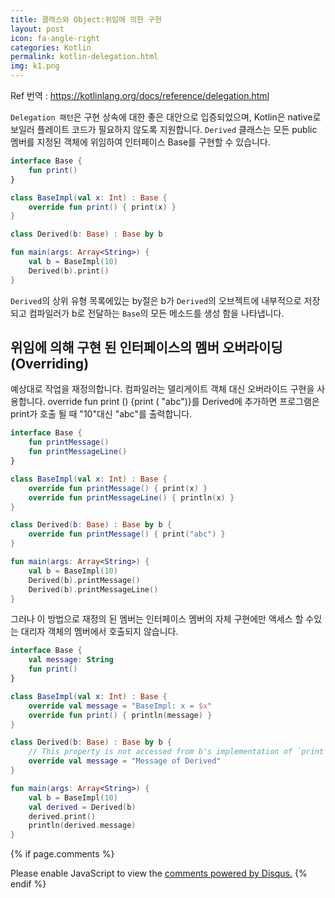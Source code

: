 ```yaml
---
title: 클래스와 Object:위임에 의한 구현
layout: post
icon: fa-angle-right
categories: Kotlin
permalink: kotlin-delegation.html
img: k1.png
---
```


Ref 번역 : https://kotlinlang.org/docs/reference/delegation.html

<code>Delegation 패턴</code>은 구현 상속에 대한 좋은 대안으로 입증되었으며, Kotlin은 native로
보일러 플레이트 코드가 필요하지 않도록 지원합니다. <code>Derived</code> 클래스는 모든 public 멤버를 지정된
객체에 위임하여 인터페이스 Base를 구현할 수 있습니다.

```Kotlin
interface Base {
    fun print()
}

class BaseImpl(val x: Int) : Base {
    override fun print() { print(x) }
}

class Derived(b: Base) : Base by b

fun main(args: Array<String>) {
    val b = BaseImpl(10)
    Derived(b).print()
}
```

<code>Derived</code>의 상위 유형 목록에있는 <span class="highlighter-rouge">by</span>절은 b가 <code>Derived</code>의 오브젝트에 내부적으로 저장되고 컴파일러가 b로 전달하는 <code>Base</code>의 모든 메소드를 생성 함을 나타냅니다.


## 위임에 의해 구현 된 인터페이스의 멤버 오버라이딩(Overriding)
예상대로 작업을 재정의합니다. 컴파일러는 델리게이트 객체 대신 오버라이드 구현을 사용합니다. override fun print () {print ( "abc")}를 Derived에 추가하면 프로그램은 print가 호출 될 때 "10"대신 "abc"를 출력합니다.
```Kotlin
interface Base {
    fun printMessage()
    fun printMessageLine()
}

class BaseImpl(val x: Int) : Base {
    override fun printMessage() { print(x) }
    override fun printMessageLine() { println(x) }
}

class Derived(b: Base) : Base by b {
    override fun printMessage() { print("abc") }
}

fun main(args: Array<String>) {
    val b = BaseImpl(10)
    Derived(b).printMessage()
    Derived(b).printMessageLine()
}
```

그러나 이 방법으로 재정의 된 멤버는 인터페이스 멤버의 자체 구현에만 액세스 할 수있는 대리자 객체의 멤버에서 호출되지 않습니다.
```Kotlin
interface Base {
    val message: String
    fun print()
}

class BaseImpl(val x: Int) : Base {
    override val message = "BaseImpl: x = $x"
    override fun print() { println(message) }
}

class Derived(b: Base) : Base by b {
    // This property is not accessed from b's implementation of `print`
    override val message = "Message of Derived"
}

fun main(args: Array<String>) {
    val b = BaseImpl(10)
    val derived = Derived(b)
    derived.print()
    println(derived.message)
}
```


{% if page.comments %}

<div id="disqus_thread"></div>
<script>
  /**
  *  RECOMMENDED CONFIGURATION VARIABLES: EDIT AND UNCOMMENT THE SECTION BELOW TO INSERT DYNAMIC VALUES FROM YOUR PLATFORM OR CMS.
  *  LEARN WHY DEFINING THESE VARIABLES IS IMPORTANT: https://disqus.com/admin/universalcode/#configuration-variables*/
  /*
  var disqus_config = function () {
  this.page.url = PAGE_URL;  // Replace PAGE_URL with your page's canonical URL variable
  this.page.identifier = PAGE_IDENTIFIER; // Replace PAGE_IDENTIFIER with your page's unique identifier variable
  };
  */
  (function() { // DON'T EDIT BELOW THIS LINE
  var d = document, s = d.createElement('script');
  s.src = 'https://juhee-studynote.disqus.com/embed.js';
  s.setAttribute('data-timestamp', +new Date());
  (d.head || d.body).appendChild(s);
  })();
</script>
<noscript>Please enable JavaScript to view the <a href="https://disqus.com/?ref_noscript">comments powered by Disqus.</a></noscript>
{% endif %}
